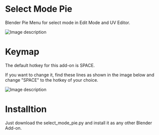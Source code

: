 Select Mode Pie
=


Blender Pie Menu for select mode in Edit Mode and UV Editor.

![Image description](https://pictshare.net/30hnt7.png)


# Keymap

  
  The default hotkey for this add-on is SPACE.
  
  If you want to change it, find these lines as shown in the image below and change "SPACE" to the hotkey of your choice.  
  
  ![Image description](https://pictshare.net/2t9s0h.png)
  
  
# Installtion

Just download the select_mode_pie.py and install it as any other Blender Add-on. 
  
